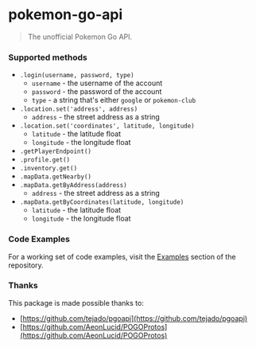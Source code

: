 # pokemon-go-api

> The unofficial Pokemon Go API.

### Supported methods

* `.login(username, password, type)`
  * `username` - the username of the account
  * `password` - the password of the account
  * `type` - a string that's either `google` or `pokemon-club`
* `.location.set('address', address)`
  * `address` - the street address as a string
* `.location.set('coordinates', latitude, longitude)`
  * `latitude` - the latitude float
  * `longitude` - the longitude float
* `.getPlayerEndpoint()`
* `.profile.get()`
* `.inventory.get()`
* `.mapData.getNearby()`
* `.mapData.getByAddress(address)`
  * `address` - the street address as a string
* `.mapData.getByCoordinates(latitude, longitude)`
  * `latitude` - the latitude float
  * `longitude` - the longitude float

### Code Examples

For a working set of code examples, visit the [Examples](https://github.com/carldanley/node-pokemon-go-api/tree/master/examples) section of the repository.

### Thanks

This package is made possible thanks to:

* [https://github.com/tejado/pgoapi](https://github.com/tejado/pgoapi)
* [https://github.com/AeonLucid/POGOProtos](https://github.com/AeonLucid/POGOProtos)

